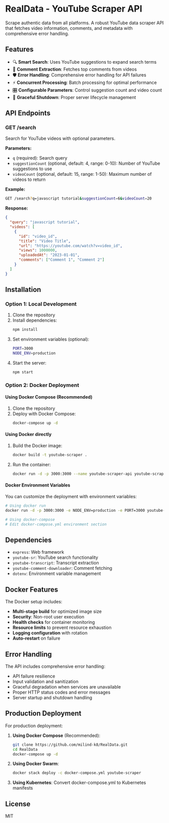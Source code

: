 # RealData - YouTube Scraper API

Scrape authentic data from all platforms. A robust YouTube data scraper API that fetches video information, comments, and metadata with comprehensive error handling.

## Features

- 🔍 **Smart Search**: Uses YouTube suggestions to expand search terms
- 💬 **Comment Extraction**: Fetches top comments from videos
- 🛡️ **Error Handling**: Comprehensive error handling for API failures
- ⚡ **Concurrent Processing**: Batch processing for optimal performance
- 🎛️ **Configurable Parameters**: Control suggestion count and video count
- 🚀 **Graceful Shutdown**: Proper server lifecycle management

## API Endpoints

### GET /search

Search for YouTube videos with optional parameters.

**Parameters:**
- `q` (required): Search query
- `suggestionCount` (optional, default: 4, range: 0-10): Number of YouTube suggestions to use
- `videoCount` (optional, default: 15, range: 1-50): Maximum number of videos to return

**Example:**
```bash
GET /search?q=javascript tutorial&suggestionCount=6&videoCount=20
```

**Response:**
```json
{
  "query": "javascript tutorial",
  "videos": [
    {
      "id": "video_id",
      "title": "Video Title",
      "url": "https://youtube.com/watch?v=video_id",
      "views": 1000000,
      "uploadedAt": "2023-01-01",
      "comments": ["Comment 1", "Comment 2"]
    }
  ]
}
```

## Installation

### Option 1: Local Development

1. Clone the repository
2. Install dependencies:
   ```bash
   npm install
   ```
3. Set environment variables (optional):
   ```bash
   PORT=3000
   NODE_ENV=production
   ```
4. Start the server:
   ```bash
   npm start
   ```

### Option 2: Docker Deployment

#### Using Docker Compose (Recommended)

1. Clone the repository
2. Deploy with Docker Compose:
   ```bash
   docker-compose up -d
   ```

#### Using Docker directly

1. Build the Docker image:
   ```bash
   docker build -t youtube-scraper .
   ```
2. Run the container:
   ```bash
   docker run -d -p 3000:3000 --name youtube-scraper-api youtube-scraper
   ```

#### Docker Environment Variables

You can customize the deployment with environment variables:

```bash
# Using docker run
docker run -d -p 3000:3000 -e NODE_ENV=production -e PORT=3000 youtube-scraper

# Using docker-compose
# Edit docker-compose.yml environment section
```

## Dependencies

- `express`: Web framework
- `youtube-sr`: YouTube search functionality
- `youtube-transcript`: Transcript extraction
- `youtube-comment-downloader`: Comment fetching
- `dotenv`: Environment variable management

## Docker Features

The Docker setup includes:
- **Multi-stage build** for optimized image size
- **Security**: Non-root user execution
- **Health checks** for container monitoring
- **Resource limits** to prevent resource exhaustion
- **Logging configuration** with rotation
- **Auto-restart** on failure

## Error Handling

The API includes comprehensive error handling:
- API failure resilience
- Input validation and sanitization
- Graceful degradation when services are unavailable
- Proper HTTP status codes and error messages
- Server startup and shutdown handling

## Production Deployment

For production deployment:

1. **Using Docker Compose** (Recommended):
   ```bash
   git clone https://github.com/milind-k8/RealData.git
   cd RealData
   docker-compose up -d
   ```

2. **Using Docker Swarm**:
   ```bash
   docker stack deploy -c docker-compose.yml youtube-scraper
   ```

3. **Using Kubernetes**: Convert docker-compose.yml to Kubernetes manifests

## License

MIT
